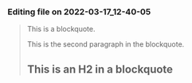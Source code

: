 

### Editing file on 2022-03-17_12-40-05

> This is a blockquote.
>
> This is the second paragraph in the blockquote.
>
> ## This is an H2 in a blockquote


